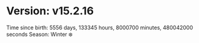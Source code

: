 # Version: v15.2.16
Time since birth: 5556 days, 133345 hours, 8000700 minutes, 480042000 seconds
Season: Winter ❄️
